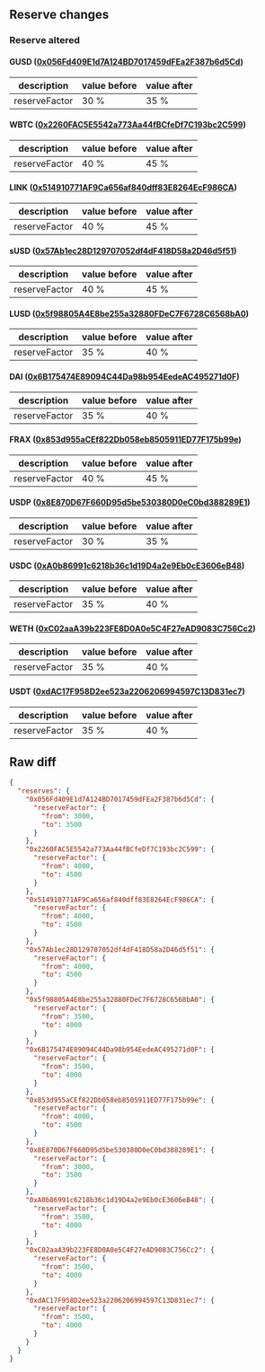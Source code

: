 ## Reserve changes

### Reserve altered

#### GUSD ([0x056Fd409E1d7A124BD7017459dFEa2F387b6d5Cd](https://etherscan.io/address/0x056Fd409E1d7A124BD7017459dFEa2F387b6d5Cd))

| description | value before | value after |
| --- | --- | --- |
| reserveFactor | 30 % | 35 % |


#### WBTC ([0x2260FAC5E5542a773Aa44fBCfeDf7C193bc2C599](https://etherscan.io/address/0x2260FAC5E5542a773Aa44fBCfeDf7C193bc2C599))

| description | value before | value after |
| --- | --- | --- |
| reserveFactor | 40 % | 45 % |


#### LINK ([0x514910771AF9Ca656af840dff83E8264EcF986CA](https://etherscan.io/address/0x514910771AF9Ca656af840dff83E8264EcF986CA))

| description | value before | value after |
| --- | --- | --- |
| reserveFactor | 40 % | 45 % |


#### sUSD ([0x57Ab1ec28D129707052df4dF418D58a2D46d5f51](https://etherscan.io/address/0x57Ab1ec28D129707052df4dF418D58a2D46d5f51))

| description | value before | value after |
| --- | --- | --- |
| reserveFactor | 40 % | 45 % |


#### LUSD ([0x5f98805A4E8be255a32880FDeC7F6728C6568bA0](https://etherscan.io/address/0x5f98805A4E8be255a32880FDeC7F6728C6568bA0))

| description | value before | value after |
| --- | --- | --- |
| reserveFactor | 35 % | 40 % |


#### DAI ([0x6B175474E89094C44Da98b954EedeAC495271d0F](https://etherscan.io/address/0x6B175474E89094C44Da98b954EedeAC495271d0F))

| description | value before | value after |
| --- | --- | --- |
| reserveFactor | 35 % | 40 % |


#### FRAX ([0x853d955aCEf822Db058eb8505911ED77F175b99e](https://etherscan.io/address/0x853d955aCEf822Db058eb8505911ED77F175b99e))

| description | value before | value after |
| --- | --- | --- |
| reserveFactor | 40 % | 45 % |


#### USDP ([0x8E870D67F660D95d5be530380D0eC0bd388289E1](https://etherscan.io/address/0x8E870D67F660D95d5be530380D0eC0bd388289E1))

| description | value before | value after |
| --- | --- | --- |
| reserveFactor | 30 % | 35 % |


#### USDC ([0xA0b86991c6218b36c1d19D4a2e9Eb0cE3606eB48](https://etherscan.io/address/0xA0b86991c6218b36c1d19D4a2e9Eb0cE3606eB48))

| description | value before | value after |
| --- | --- | --- |
| reserveFactor | 35 % | 40 % |


#### WETH ([0xC02aaA39b223FE8D0A0e5C4F27eAD9083C756Cc2](https://etherscan.io/address/0xC02aaA39b223FE8D0A0e5C4F27eAD9083C756Cc2))

| description | value before | value after |
| --- | --- | --- |
| reserveFactor | 35 % | 40 % |


#### USDT ([0xdAC17F958D2ee523a2206206994597C13D831ec7](https://etherscan.io/address/0xdAC17F958D2ee523a2206206994597C13D831ec7))

| description | value before | value after |
| --- | --- | --- |
| reserveFactor | 35 % | 40 % |


## Raw diff

```json
{
  "reserves": {
    "0x056Fd409E1d7A124BD7017459dFEa2F387b6d5Cd": {
      "reserveFactor": {
        "from": 3000,
        "to": 3500
      }
    },
    "0x2260FAC5E5542a773Aa44fBCfeDf7C193bc2C599": {
      "reserveFactor": {
        "from": 4000,
        "to": 4500
      }
    },
    "0x514910771AF9Ca656af840dff83E8264EcF986CA": {
      "reserveFactor": {
        "from": 4000,
        "to": 4500
      }
    },
    "0x57Ab1ec28D129707052df4dF418D58a2D46d5f51": {
      "reserveFactor": {
        "from": 4000,
        "to": 4500
      }
    },
    "0x5f98805A4E8be255a32880FDeC7F6728C6568bA0": {
      "reserveFactor": {
        "from": 3500,
        "to": 4000
      }
    },
    "0x6B175474E89094C44Da98b954EedeAC495271d0F": {
      "reserveFactor": {
        "from": 3500,
        "to": 4000
      }
    },
    "0x853d955aCEf822Db058eb8505911ED77F175b99e": {
      "reserveFactor": {
        "from": 4000,
        "to": 4500
      }
    },
    "0x8E870D67F660D95d5be530380D0eC0bd388289E1": {
      "reserveFactor": {
        "from": 3000,
        "to": 3500
      }
    },
    "0xA0b86991c6218b36c1d19D4a2e9Eb0cE3606eB48": {
      "reserveFactor": {
        "from": 3500,
        "to": 4000
      }
    },
    "0xC02aaA39b223FE8D0A0e5C4F27eAD9083C756Cc2": {
      "reserveFactor": {
        "from": 3500,
        "to": 4000
      }
    },
    "0xdAC17F958D2ee523a2206206994597C13D831ec7": {
      "reserveFactor": {
        "from": 3500,
        "to": 4000
      }
    }
  }
}
```